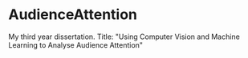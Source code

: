 # AudienceAttention
My third year dissertation. Title: "Using Computer Vision and Machine Learning to Analyse Audience Attention"
